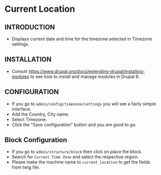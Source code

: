 # Current Location

## INTRODUCTION
- Displays current date and time for the timezone selected in Timezone settings.

## INSTALLATION
- Consult https://www.drupal.org/docs/extending-drupal/installing-modules to see how to install and manage modules in Drupal 8.

## CONFIGURATION
- If you go to `admin/config/timezone/settings` you will see a fairly simple interface.
- Add the Country, City name.
- Select Timezone.
- Click the "Save configuration" button and you are good to go.

## Block Configuration
- If you go to `admin/structure/block` then click on place the block.
- Search for `Current Time Zone` and select the respective region.
- Please make the machine name to `current_location` to get the fields from twig file.
